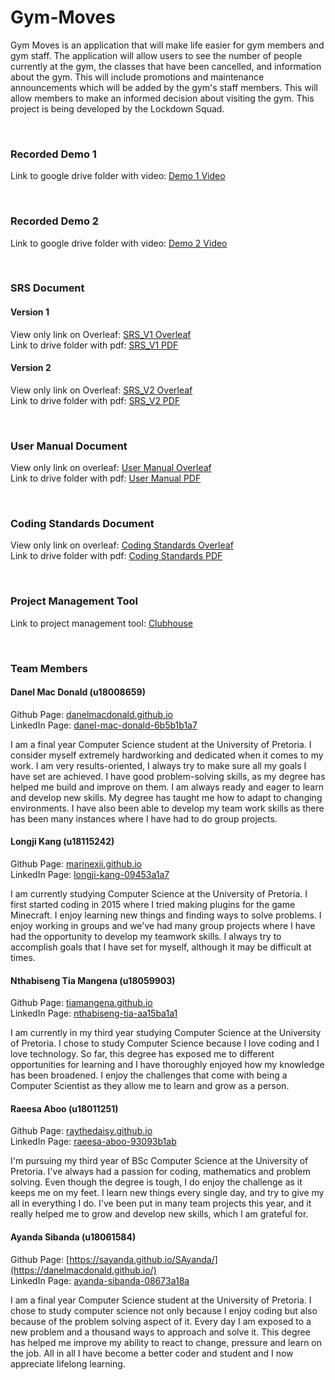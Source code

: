 # Gym-Moves

Gym Moves is an application that will make life easier for gym members and gym staff. The application will allow users to see the number of people currently at the gym, the classes that have been cancelled, and information about the gym. This will include promotions and maintenance announcements which will be added by the gym's staff members. This will allow members to make an informed decision about visiting the gym. This project is being developed by the Lockdown Squad.


<br/>


### Recorded Demo 1

Link to google drive folder with video: [Demo 1 Video](https://drive.google.com/drive/folders/1MyTwVSr6ChM58coY9_BjYyGyFwhlx-G_?usp=sharing)

<br/>

### Recorded Demo 2

Link to google drive folder with video: [Demo 2 Video](https://drive.google.com/drive/folders/1FbcjdPC-sIM7J9nz_dvD4aW7ej8KTYqa?usp=sharing)

<br/>


### SRS Document

#### Version 1
View only link on Overleaf: [SRS_V1 Overleaf](https://www.overleaf.com/read/chgypmxyntsm) <br/>
Link to drive folder with pdf: [SRS_V1 PDF](https://drive.google.com/drive/folders/1MyTwVSr6ChM58coY9_BjYyGyFwhlx-G_?usp=sharing)

#### Version 2

View only link on Overleaf: [SRS_V2 Overleaf](https://www.overleaf.com/read/pccntnjzxgyf)<br/>
Link to drive folder with pdf: [SRS_V2 PDF](https://drive.google.com/drive/folders/1FbcjdPC-sIM7J9nz_dvD4aW7ej8KTYqa?usp=sharing)

<br/>

### User Manual Document

View only link on overleaf: [User Manual Overleaf](https://www.overleaf.com/read/szdbsjkrbxdx) <br/>
Link to drive folder with pdf: [User Manual PDF](https://drive.google.com/drive/folders/1FbcjdPC-sIM7J9nz_dvD4aW7ej8KTYqa?usp=sharing)

<br/>

### Coding Standards Document

View only link on overleaf: [Coding Standards Overleaf](https://www.overleaf.com/read/chssqmjbrmmx)<br/>
Link to drive folder with pdf: [Coding Standards PDF](https://drive.google.com/drive/folders/1FbcjdPC-sIM7J9nz_dvD4aW7ej8KTYqa?usp=sharing)



<br/>

### Project Management Tool

Link to project management tool: [Clubhouse](https://app.clubhouse.io/lockdown-squad/stories/space/13/gymmoves)

<br/>

### Team Members

#### Danel Mac Donald (u18008659)

Github Page: [danelmacdonald.github.io](https://danelmacdonald.github.io/) <br/>
LinkedIn Page: [danel-mac-donald-6b5b1b1a7](https://www.linkedin.com/in/danel-mac-donald-6b5b1b1a7/) <br/>

I am a final year Computer Science student at the University of Pretoria. I consider myself extremely hardworking and dedicated when it comes to my work. I am very results-oriented, I always try to make sure all my goals I have set are achieved. I have good problem-solving skills, as my degree has helped me build and improve on them. I am always ready and eager to learn and develop new skills. My degree has taught me how to adapt to changing environments. I have also been able to develop my team work skills as there has been many instances where I have had to do group projects.


#### Longji Kang (u18115242)

Github Page: [marinexii.github.io](https://marinexii.github.io/) <br/>
LinkedIn Page: [longji-kang-09453a1a7](https://www.linkedin.com/in/longji-kang-09453a1a7/)

I am currently studying Computer Science at the University of Pretoria. I first started coding in 2015 where I tried making plugins for the game Minecraft. I enjoy learning new things and finding ways to solve problems. I enjoy working in groups and we've had many group projects where I have had the opportunity to develop my teamwork skills. I always try to accomplish goals that I have set for myself, although it may be difficult at times. 


#### Nthabiseng Tia Mangena (u18059903)
Github Page: [tiamangena.github.io](https://tiamangena.github.io/)<br/>
LinkedIn Page: [nthabiseng-tia-aa15ba1a1](https://www.linkedin.com/in/nthabiseng-tia-aa15ba1a1/)

I am currently in my third year studying Computer Science at the University of Pretoria. I chose to study Computer Science because I love coding and I love technology. So far, this degree has exposed me to different opportunities for learning and I have thoroughly enjoyed how my knowledge has been broadened. I enjoy the challenges that come with being a Computer Scientist as they allow me to learn and grow as a person.
</div>

#### Raeesa Aboo (u18011251)

Github Page: [raythedaisy.github.io](https://raythedaisy.github.io/)<br/>
LinkedIn Page: [raeesa-aboo-93093b1ab](https://www.linkedin.com/in/raeesa-aboo-93093b1ab/)

I'm pursuing my third year of BSc Computer Science at the University of Pretoria. I've always had a passion for coding, mathematics and problem solving. Even though the degree is tough, I do enjoy the challenge as it keeps me on my feet. I learn new things every single day, and try to give my all in everything I do. I've been put in many team projects this year, and it really helped me to grow and develop new skills, which I am grateful for. 
</div>

#### Ayanda Sibanda (u18061584)

Github Page: [https://sayanda.github.io/SAyanda/](https://danelmacdonald.github.io/) <br/>
LinkedIn Page: [ayanda-sibanda-08673a18a](https://www.linkedin.com/in/danel-mac-donald-6b5b1b1a7/) <br/>

I am a final year Computer Science student at the University of Pretoria. I chose to study computer science not only because I enjoy coding but also because of the problem solving aspect of it. Every day I am exposed to a new problem and a thousand ways to approach and solve it. This degree has helped me improve my ability to react to change, pressure and learn on the job. All in all I have become a better coder and student and I now appreciate lifelong learning.
